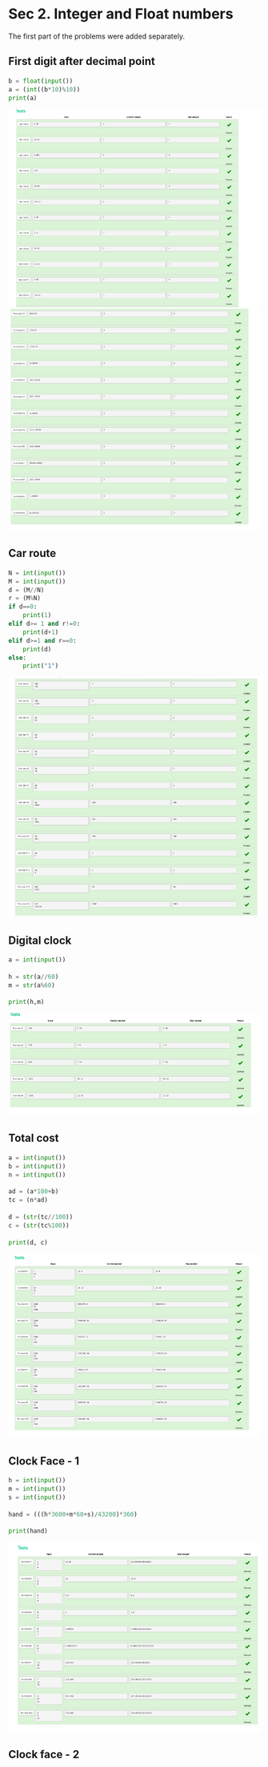 # Sec 2. Integer and Float numbers
The first part of the problems were added separately.

## First digit after decimal point

```.py
b = float(input())
a = (int((b*10)%10))
print(a)
```

![](https://github.com/thumulakaru/Unit-1/blob/main/Screen%20Shot%202022-08-30%20at%2013.11.15.png)
![](https://github.com/thumulakaru/Unit-1/blob/main/Screen%20Shot%202022-08-30%20at%2013.12.42.png)

## Car route

```.py
N = int(input())
M = int(input())
d = (M//N)
r = (M%N)
if d==0:
    print(1)
elif d>= 1 and r!=0:
    print(d+1)
elif d>=1 and r==0:
    print(d)
else:
    print("1")
```

![](https://github.com/thumulakaru/Unit-1/blob/main/Screen%20Shot%202022-08-30%20at%2013.32.07.png)

## Digital clock
```.py
a = int(input())

h = str(a//60)
m = str(a%60)

print(h,m)
```

![](https://github.com/thumulakaru/Unit-1/blob/main/Screen%20Shot%202022-08-30%20at%2013.37.00.png)

## Total cost
```.py
a = int(input())
b = int(input())
n = int(input())

ad = (a*100+b)
tc = (n*ad)

d = (str(tc//100))
c = (str(tc%100))

print(d, c)
```

![](https://github.com/thumulakaru/Unit-1/blob/main/Screen%20Shot%202022-08-30%20at%2013.48.47.png)

## Clock Face - 1
```.py
h = int(input())
m = int(input())
s = int(input())

hand = (((h*3600+m*60+s)/43200)*360)

print(hand)
```

![](https://github.com/thumulakaru/Unit-1/blob/main/Screen%20Shot%202022-08-30%20at%2014.14.54.png)

## Clock face - 2
